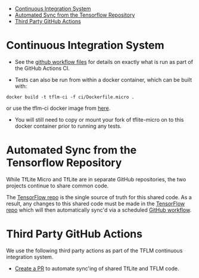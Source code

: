 <!--ts-->
   * [Continuous Integration System](#continuous-integration-system)
   * [Automated Sync from the Tensorflow Repository](#automated-sync-from-the-tensorflow-repository)
   * [Third Party GitHub Actions](#third-party-github-actions)

<!-- Added by: advaitjain, at: Wed Oct 27 03:31:51 PM PDT 2021 -->

<!--te-->

[TensorFlow repo]: https://github.com/tensorflow/tensorflow

# Continuous Integration System
  * See the [github workflow files](.github/workflows/ci.yml) for details on
    exactly what is run as part of the GitHub Actions CI.

  * Tests can also be run from within a docker container, which can be built with:
   ```
   docker build -t tflm-ci -f ci/Dockerfile.micro .
   ```

   or use the tflm-ci docker image from [here](https://github.com/users/TFLM-bot/packages/container/package/tflm-ci).

  * You will still need to copy or mount your fork of tflite-micro on to this
    docker container prior to running any tests.

# Automated Sync from the Tensorflow Repository

While TfLite Micro and TfLite are in separate GitHub repositories, the two
projects continue to share common code.

The [TensorFlow repo][] is the single source of truth for this
shared code. As a result, any changes to this shared code must be made in the
[TensorFlow repo][] which will then automatically sync'd via a scheduled
[GitHub workflow](../.github/workflows/sync.yml).


# Third Party GitHub Actions
We use the following third party actions as part of the TFLM continuous
integration system.

 * [Create a PR](https://github.com/peter-evans/create-pull-request) to automate
   sync'ing of shared TfLite and TFLM code.

